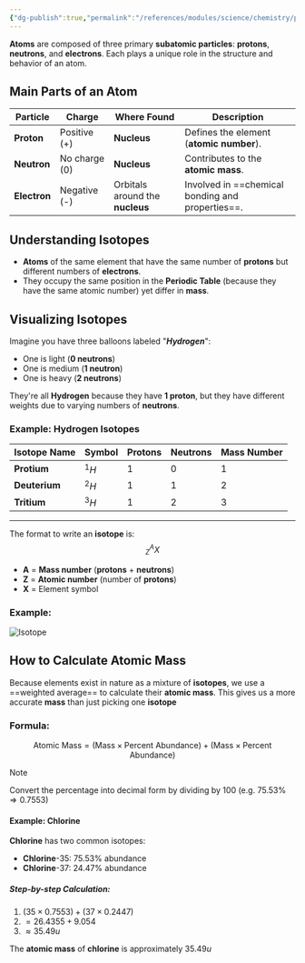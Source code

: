 ```yaml
---
{"dg-publish":true,"permalink":"/references/modules/science/chemistry/parts-of-an-atom-subatomic-particles/"}
---
```


**Atoms** are composed of three primary **subatomic particles**: **protons**, **neutrons**, and **electrons**. Each plays a unique role in the structure and behavior of an atom.

## Main Parts of an Atom


| **Particle** | **Charge**    | **Where Found**                 | **Description**                                  |
| ------------ | ------------- | ------------------------------- | ------------------------------------------------ |
| **Proton**   | Positive (+)  | **Nucleus**                     | Defines the element (**atomic number**).         |
| **Neutron**  | No charge (0) | **Nucleus**                     | Contributes to the **atomic mass**.              |
| **Electron** | Negative (-)  | Orbitals around the **nucleus** | Involved in ==chemical bonding and properties==. |

## Understanding Isotopes
* **Atoms** of the same element that have the same number of **protons** but different numbers of **electrons**.
* They occupy the same position in the **Periodic Table** (because they have the same atomic number) yet differ in **mass**.

## Visualizing Isotopes
Imagine you have three balloons labeled "***Hydrogen***":
* One is light (**0 neutrons**)
* One is medium (**1 neutron**)
* One is heavy (**2 neutrons**)

They're all **Hydrogen** because they have **1 proton**, but they have different weights due to varying numbers of **neutrons**.

### Example: Hydrogen Isotopes


| **Isotope Name** | **Symbol** | **Protons** | **Neutrons** | **Mass Number** |
| ---------------- | ---------- | ----------- | ------------ | --------------- |
| **Protium**      | $^1 H$     | 1           | 0            | 1               |
| **Deuterium**    | $^2 H$     | 1           | 1            | 2               |
| **Tritium**      | $^3 H$     | 1           | 2            | 3               |

** **
The format to write an **isotope** is:
$$
^{A}_{Z}X
$$

* **A** = **Mass number** (**protons** + **neutrons**)
* **Z** = **Atomic number** (number of **protons**)
* **X** = Element symbol

### Example:

![Isotope](https://upload.wikimedia.org/wikipedia/commons/6/66/Hydrogen_Deuterium_Tritium_Nuclei_Schmatic-en.svg)

## How to Calculate Atomic Mass
Because elements exist in nature as a mixture of **isotopes**, we use a ==weighted average== to calculate their **atomic mass**. This gives us a more accurate **mass** than just picking one **isotope**

### Formula:

$$
\text{Atomic Mass} = (\text{Mass} \times \text{Percent Abundance}) + (\text{Mass} \times \text{Percent Abundance})
$$

> [!note]
> Convert the percentage into decimal form by dividing by 100 (e.g. $75.53\% \Rightarrow 0.7553$)

#### Example: Chlorine
**Chlorine** has two common isotopes:
* **Chlorine**-35: 75.53% abundance
* **Chlorine**-37: 24.47% abundance

##### Step-by-step Calculation:
1.  $(35 \times 0.7553) + (37 \times 0.2447)$
2. $= 26.4355 + 9.054$
3. $\approx 35.49 u$

The **atomic mass** of **chlorine** is approximately $35.49 u$
